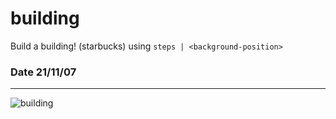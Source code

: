 # building
Build a building! (starbucks) using `steps | <background-position>`
### Date 21/11/07
  ------
  
  ![building](https://user-images.githubusercontent.com/82393165/142727225-8a87214c-d2c5-43fe-8fec-6edc15e26085.gif)

  
